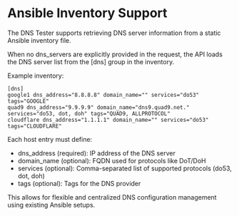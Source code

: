 
# Ansible Inventory Support

The DNS Tester supports retrieving DNS server information from a static Ansible inventory file.

When no dns_servers are explicitly provided in the request, the API loads the DNS server list from the [dns] group in the inventory.

Example inventory:

```
[dns]
google1 dns_address="8.8.8.8" domain_name="" services="do53" tags="GOOGLE"
quad9 dns_address="9.9.9.9" domain_name="dns9.quad9.net." services="do53, dot, doh" tags="QUAD9, ALLPROTOCOL"
cloudflare dns_address="1.1.1.1" domain_name="" services="do53" tags="CLOUDFLARE"
```

Each host entry must define:
  - dns_address (required): IP address of the DNS server
  - domain_name (optional): FQDN used for protocols like DoT/DoH
  - services (optional): Comma-separated list of supported protocols (do53, dot, doh)
  - tags (optional): Tags for the DNS provider

This allows for flexible and centralized DNS configuration management using existing Ansible setups.
